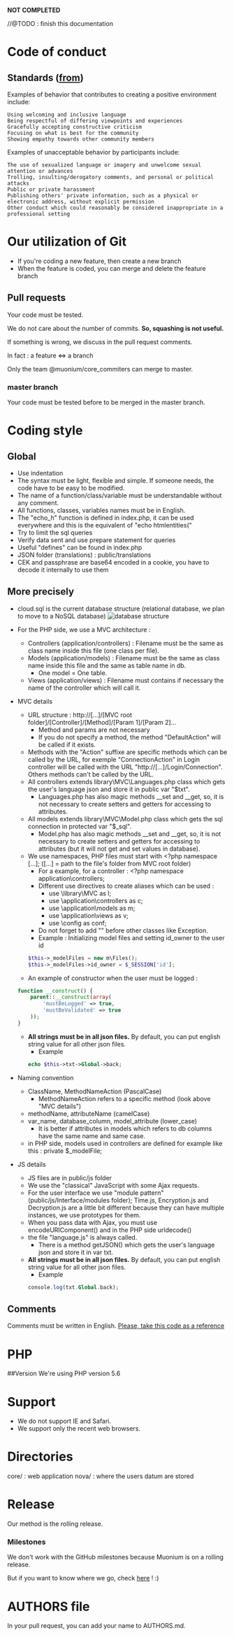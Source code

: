 **NOT COMPLETED**

//@TODO : finish this documentation

# Code of conduct

## Standards ([from](http://contributor-covenant.org/version/1/4/))

Examples of behavior that contributes to creating a positive environment include:

    Using welcoming and inclusive language
    Being respectful of differing viewpoints and experiences
    Gracefully accepting constructive criticism
    Focusing on what is best for the community
    Showing empathy towards other community members

Examples of unacceptable behavior by participants include:

    The use of sexualized language or imagery and unwelcome sexual attention or advances
    Trolling, insulting/derogatory comments, and personal or political attacks
    Public or private harassment
    Publishing others' private information, such as a physical or electronic address, without explicit permission
    Other conduct which could reasonably be considered inappropriate in a professional setting

# Our utilization of Git

- If you're coding a new feature, then create a new branch
- When the feature is coded, you can merge and delete the feature branch

## Pull requests

Your code must be tested.

We do not care about the number of commits. **So, squashing is not useful.**

If something is wrong, we discuss in the pull request comments.

In fact : a feature <=> a branch

Only the team @muonium/core_commiters  can merge to master.

### master branch

Your code must be tested before to be merged in the master branch.

# Coding style

## Global

- Use indentation
- The syntax must be light, flexible and simple. If someone needs, the code have to be easy to be modified.
- The name of a function/class/variable must be understandable without any comment.
- All functions, classes, variables names must be in English.
- The "echo_h" function is defined in index.php, it can be used everywhere and this is the equivalent of "echo htmlentities("
- Try to limit the sql queries
- Verify data sent and use prepare statement for queries
- Useful "defines" can be found in index.php
- JSON folder (translations) : public/translations
- CEK and passphrase are base64 encoded in a cookie, you have to decode it internally to use them

## More precisely
- cloud.sql is the current database structure (relational database, we plan to move to a NoSQL database)
![database structure](http://image.noelshack.com/fichiers/2017/03/1484992294-687474703a2f2f696d6167652e6e6f656c736861636b2e636f6d2f66696368696572732f323031362f35302f313438313537363539362d6d75692e706e67.png)

- For the PHP side, we use a MVC architecture :
    - Controllers (application/controllers) : Filename must be the same as class name inside this file (one class per file).
    - Models (application/models) : Filename must be the same as class name inside this file and the same as table name in db.
        - One model = One table.
    - Views (application/views) : Filename must contains if necessary the name of the controller which will call it.

- MVC details
    - URL structure : http://[...]/[MVC root folder]/[Controller]/[Method]/[Param 1]/[Param 2]...
        - Method and params are not necessary
        - If you do not specify a method, the method "DefaultAction" will be called if it exists.
    - Methods with the "Action" suffixe are specific methods which can be called by the URL, for exemple "ConnectionAction" in Login controller will be called with the URL "http://[...]/Login/Connection". Others methods can't be called by the URL.
    - All controllers extends library\MVC\Languages.php class which gets the user's language json and store it in public var "$txt".
        - Languages.php has also magic methods __set and __get, so, it is not necessary to create setters and getters for accessing to attributes.
    - All models extends library\MVC\Model.php class which gets the sql connection in protected var "$_sql".
        - Model.php has also magic methods __set and __get, so, it is not necessary to create setters and getters for accessing to attributes (but it will not get and set values in database).
    - We use namespaces, PHP files must start with <?php namespace [...]; ([...] = path to the file's folder from MVC root folder)
        - For a example, for a controller : <?php namespace application\controllers;
        - Different use directives to create aliases which can be used :
            - use \library\MVC as l;
            - use \application\controllers as c;
            - use \application\models as m;
            - use \application\views as v;
            - use \config as conf;
        - Do not forget to add "\" before other classes like Exception.
        - Example : Initializing model files and setting id_owner to the user id
        ```php
        $this->_modelFiles = new m\Files();
        $this->_modelFiles->id_owner = $_SESSION['id'];
        ```
    - An example of constructor when the user must be logged :
    ```php
    function __construct() {
        parent::__construct(array(
            'mustBeLogged' => true,
            'mustBeValidated' => true
        ));
    }
    ```

    - **All strings must be in all json files.** By default, you can put english string value for all other json files.
        - Example
        ```php
        echo $this->txt->Global->back;
        ```

- Naming convention
    - ClassName, MethodNameAction (PascalCase)
        - MethodNameAction refers to a specific method (look above "MVC details")
    - methodName, attributeName (camelCase)
    - var_name, database_column, model_attribute (lower_case)
        - It is better if attributes in models which refers to db columns have the same name and same case.
    - in PHP side, models used in controllers are defined for example like this : private $_modelFile;

- JS details
    - JS files are in public/js folder
    - We use the "classical" JavaScript with some Ajax requests.
    - For the user interface we use "module pattern" (public/js/Interface/modules folder); Time.js, Encryption.js and Decryption.js are a little bit different because they can have multiple instances, we use prototypes for them.
    - When you pass data with Ajax, you must use encodeURIComponent() and in the PHP side urldecode()
    - the file "language.js" is always called.
        - There is a method getJSON() which gets the user's language json and store it in var txt.
    - **All strings must be in all json files.** By default, you can put english string value for all other json files.
        - Example
        ```php
        console.log(txt.Global.back);
        ```

## Comments
Comments must be written in English.
[Please, take this code as a reference](https://github.com/muonium/core/blob/master/application/controllers/Login.php)

# PHP
##Version
We're using PHP version 5.6

# Support
- We do not support IE and Safari.
- We support only the recent web browsers.

# Directories

core/ : web application
nova/ : where the users datum are stored

# Release
Our method is the rolling release.

### Milestones
We don't work with the GitHub milestones because Muonium is on a rolling release.

But if you want to know where we go, check [here](https://muonium.ch/photon/Adventure) ! :)

# AUTHORS file

In your pull request, you can add your name to AUTHORS.md.
